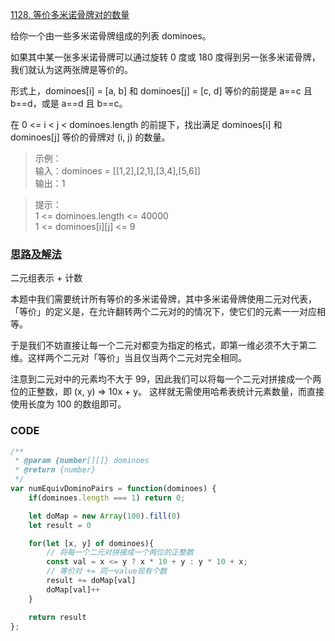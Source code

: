 [1128. 等价多米诺骨牌对的数量](https://leetcode-cn.com/problems/number-of-equivalent-domino-pairs/)

给你一个由一些多米诺骨牌组成的列表 dominoes。

如果其中某一张多米诺骨牌可以通过旋转 0 度或 180 度得到另一张多米诺骨牌，我们就认为这两张牌是等价的。

形式上，dominoes[i] = [a, b] 和 dominoes[j] = [c, d] 等价的前提是 a==c 且 b==d，或是 a==d 且 b==c。

在 0 <= i < j < dominoes.length 的前提下，找出满足 dominoes[i] 和 dominoes[j] 等价的骨牌对 (i, j) 的数量。
 

> 示例：  
输入：dominoes = [[1,2],[2,1],[3,4],[5,6]]  
输出：1


> 提示：  
1 <= dominoes.length <= 40000  
1 <= dominoes[i][j] <= 9

### [思路及解法](https://leetcode-cn.com/problems/number-of-equivalent-domino-pairs/solution/deng-jie-duo-mi-nuo-gu-pai-dui-de-shu-li-yjlz/)
二元组表示 + 计数

本题中我们需要统计所有等价的多米诺骨牌，其中多米诺骨牌使用二元对代表，「等价」的定义是，在允许翻转两个二元对的的情况下，使它们的元素一一对应相等。

于是我们不妨直接让每一个二元对都变为指定的格式，即第一维必须不大于第二维。这样两个二元对「等价」当且仅当两个二元对完全相同。

注意到二元对中的元素均不大于 99，因此我们可以将每一个二元对拼接成一个两位的正整数，即 (x, y) => 10x + y。
这样就无需使用哈希表统计元素数量，而直接使用长度为 100 的数组即可。


### CODE

```javascript
/**
 * @param {number[][]} dominoes
 * @return {number}
 */
var numEquivDominoPairs = function(dominoes) {
    if(dominoes.length === 1) return 0;

    let doMap = new Array(100).fill(0)
    let result = 0

    for(let [x, y] of dominoes){
        // 将每一个二元对拼接成一个两位的正整数
        const val = x <= y ? x * 10 + y : y * 10 + x;
        // 等价对 += 同一value现有个数
        result += doMap[val]
        doMap[val]++
    }

    return result
};



```